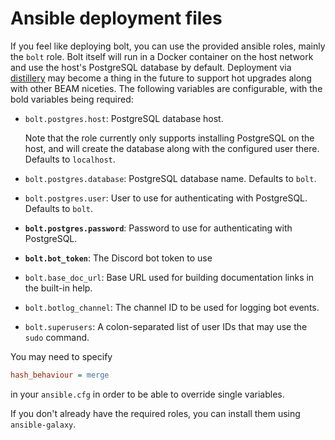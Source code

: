 # Ansible deployment files
If you feel like deploying bolt, you can use the provided ansible roles, mainly the `bolt` role.
Bolt itself will run in a Docker container on the host network and use the host's PostgreSQL
database by default. Deployment via [distillery](https://github.com/bitwalker/distillery)
may become a thing in the future to support hot upgrades along with other BEAM niceties.
The following variables are configurable, with the bold variables being required:

- `bolt.postgres.host`: PostgreSQL database host.

  Note that the role currently only supports installing PostgreSQL on the host,
  and will create the database along with the configured user there.
  Defaults to `localhost`.

- `bolt.postgres.database`: PostgreSQL database name.
  Defaults to `bolt`.

- `bolt.postgres.user`: User to use for authenticating with PostgreSQL.
  Defaults to `bolt`.

- **`bolt.postgres.password`**: Password to use for authenticating with PostgreSQL.
- **`bolt.bot_token`**: The Discord bot token to use
- `bolt.base_doc_url`: Base URL used for building documentation links in the built-in help.
- `bolt.botlog_channel`: The channel ID to be used for logging bot events.
- `bolt.superusers`: A colon-separated list of user IDs that may use the `sudo` command.

You may need to specify
```ini
hash_behaviour = merge
```
in your `ansible.cfg` in order to be able to override single variables.

If you don't already have the required roles, you can install them using `ansible-galaxy`.
